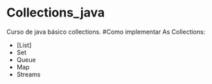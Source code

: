 # Collections_java
Curso de java básico collections. 
#Como implementar As Collections:
- [List]
- Set
- Queue
- Map
- Streams
